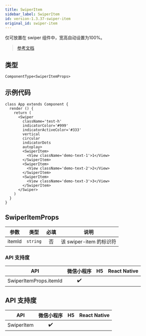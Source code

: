 ```yaml
---
title: SwiperItem
sidebar_label: SwiperItem
id: version-1.3.37-swiper-item
original_id: swiper-item
---
```


仅可放置在 swiper 组件中，宽高自动设置为100%。

> [参考文档](https://developers.weixin.qq.com/miniprogram/dev/component/swiper-item.html)

## 类型

```tsx
ComponentType<SwiperItemProps>
```

## 示例代码

```tsx
class App extends Component {
  render () {
    return (
      <Swiper
        className='test-h'
        indicatorColor='#999'
        indicatorActiveColor='#333'
        vertical
        circular
        indicatorDots
        autoplay>
        <SwiperItem>
          <View className='demo-text-1'>1</View>
        </SwiperItem>
        <SwiperItem>
          <View className='demo-text-2'>2</View>
        </SwiperItem>
        <SwiperItem>
          <View className='demo-text-3'>3</View>
        </SwiperItem>
      </Swiper>
    )
  }
}
```

## SwiperItemProps

| 参数 | 类型 | 必填 | 说明 |
| --- | --- | :---: | --- |
| itemId | `string` | 否 | 该 swiper-item 的标识符 |

### API 支持度

| API | 微信小程序 | H5 | React Native |
| :---: | :---: | :---: | :---: |
| SwiperItemProps.itemId | ✔️ |  |  |

## API 支持度

| API | 微信小程序 | H5 | React Native |
| :---: | :---: | :---: | :---: |
| SwiperItem | ✔️ |  |  |
